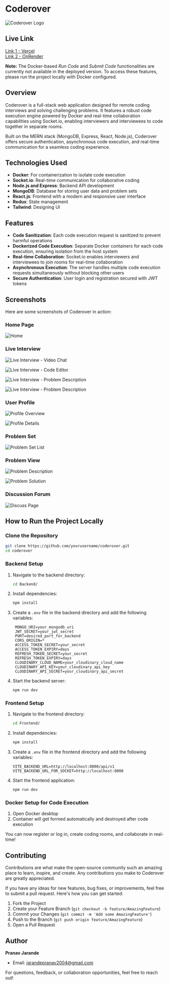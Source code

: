 # Coderover

![Coderover Logo](/Frontend/public/logo.png)

## Live Link  
[Link 1 - Vercel](https://code-rover-frontend.vercel.app/)  
[Link 2 - OnRender](https://coderover-frontend.onrender.com/)  

**Note:** The Docker-based *Run Code* and *Submit Code* functionalities are currently not available in the deployed version. To access these features, please run the project locally with Docker configured.

## Overview

Coderover is a full-stack web application designed for remote coding interviews and solving challenging problems. It features a robust code execution engine powered by Docker and real-time collaboration capabilities using Socket.io, enabling interviewers and interviewees to code together in separate rooms.

Built on the MERN stack (MongoDB, Express, React, Node.js), Coderover offers secure authentication, asynchronous code execution, and real-time communication for a seamless coding experience.

## Technologies Used

- **Docker**: For containerization to isolate code execution
- **Socket.io**: Real-time communication for collaborative coding
- **Node.js and Express**: Backend API development
- **MongoDB**: Database for storing user data and problem sets
- **React.js**: Frontend with a modern and responsive user interface
- **Redux**: State management 
- **Tailwind**: Designing UI
  
## Features

- **Code Sanitization**: Each code execution request is sanitized to prevent harmful operations
- **Dockerized Code Execution**: Separate Docker containers for each code execution, ensuring isolation from the host system
- **Real-time Collaboration**: Socket.io enables interviewers and interviewees to join rooms for real-time collaboration
- **Asynchronous Execution**: The server handles multiple code execution requests simultaneously without blocking other users
- **Secure Authentication**: User login and registration secured with JWT tokens
  
## Screenshots

Here are some screenshots of Coderover in action:

### Home Page

![Home](/Screenshots/home.png)

### Live Interview

![Live Interview - Video Chat](/Screenshots/vc.png)

![Live Interview - Code Editor](/Screenshots/vc1.png)

![Live Interview - Problem Description](/Screenshots/vc2.png)

![Live Interview - Problem Description](/Screenshots/vc3.png)

### User Profile

![Profile Overview](/Screenshots/profile.png)

![Profile Details](/Screenshots/profile2.png)

### Problem Set

![Problem Set List](/Screenshots/problemset.png)

### Problem View

![Problem Description](/Screenshots/problem.png)

![Problem Solution](/Screenshots/problem2.png)

### Discussion Forum
![Discuss Page](/Screenshots/discuss.png)
## How to Run the Project Locally


### Clone the Repository

```bash
git clone https://github.com/yourusername/coderover.git
cd coderover
```

### Backend Setup

1. Navigate to the backend directory:
   ```bash
   cd Backend/
   ```

2. Install dependencies:
   ```bash
   npm install
   ```

3. Create a `.env` file in the backend directory and add the following variables:
   ```
    MONGO_URI=your_mongodb_uri
    JWT_SECRET=your_jwt_secret
    PORT=desired_port_for_backend
    CORS_ORIGIN=*
    ACCESS_TOKEN_SECRET=your_secret
    ACCESS_TOKEN_EXPIRY=days
    REFRESH_TOKEN_SECRET=your_secret
    REFRESH_TOKEN_EXPIRY=days
    CLOUDINARY_CLOUD_NAME=your_cloudinary_cloud_name
    CLOUDINARY_API_KEY=your_cloudinary_api_key
    CLOUDINARY_API_SECRET=your_cloudinary_api_secret
   ```

4. Start the backend server:
   ```bash
   npm run dev
   ```

### Frontend Setup

1. Navigate to the frontend directory:
   ```bash
   cd Frontend/
   ```

2. Install dependencies:
   ```bash
   npm install
   ```

3. Create a `.env` file in the frontend directory and add the following variables:
   ```
   VITE_BACKEND_URL=http://localhost:8000/api/v1
   VITE_BACKEND_URL_FOR_SOCKET=http://localhost:8000
   ```

4. Start the frontend application:
   ```bash
   npm run dev
   ```

### Docker Setup for Code Execution

1. Open Docker desktop
2. Container will get formed automatically and destroyed after code execution


You can now register or log in, create coding rooms, and collaborate in real-time!


## Contributing

Contributions are what make the open-source community such an amazing place to learn, inspire, and create. Any contributions you make to Coderover are greatly appreciated.

If you have any ideas for new features, bug fixes, or improvements, feel free to submit a pull request. Here's how you can get started:

1. Fork the Project
2. Create your Feature Branch (`git checkout -b feature/AmazingFeature`)
3. Commit your Changes (`git commit -m 'Add some AmazingFeature'`)
4. Push to the Branch (`git push origin feature/AmazingFeature`)
5. Open a Pull Request


## Author

**Pranav Jarande**

- Email: jarandepranav2004@gmail.com

For questions, feedback, or collaboration opportunities, feel free to reach out!
